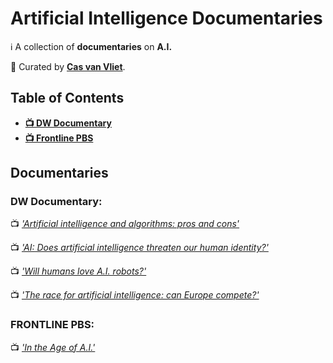# Artificial Intelligence Documentaries

ℹ️ A collection of **documentaries** on **A.I.**

👀 Curated by [**Cas van Vliet**](https://casvanvliet.substack.com).

## Table of Contents

- **[📺 DW Documentary](#dw-documentary)**
- **[📺 Frontline PBS](#frontline-pbs)**

## Documentaries

### DW Documentary:
 
📺 _['Artificial intelligence and algorithms: pros and cons'](https://www.youtube.com/watch?v=s0dMTAQM4cw)_

📺 _['AI: Does artificial intelligence threaten our human identity?'](https://www.youtube.com/watch?v=VCCgdRF0AIA)_

📺 _['Will humans love A.I. robots?'](https://www.youtube.com/watch?v=gIqCCx3hRL8&pp=ygUad2lsbCBodW1hbnMgbG92ZSBhaSByb2JvdHM%3D)_

📺 _['The race for artificial intelligence: can Europe compete?'](https://www.youtube.com/watch?v=gIqCCx3hRL8&pp=ygUOYWkgZG9jdW1lbnRhcnk%3D)_

### FRONTLINE PBS:

📺 _['In the Age of A.I.'](https://www.youtube.com/watch?v=5dZ_lvDgevk&pp=ygUOYWkgZG9jdW1lbnRhcnk%3D)_
